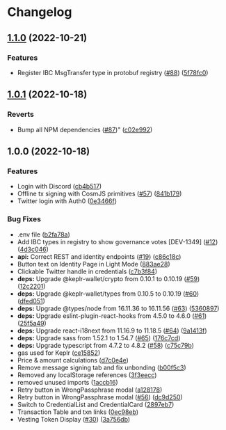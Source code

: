 # Changelog

## [1.1.0](https://github.com/cheqd/wallet/compare/1.0.1...1.1.0) (2022-10-21)


### Features

* Register IBC MsgTransfer type in protobuf registry ([#88](https://github.com/cheqd/wallet/issues/88)) ([5f78fc0](https://github.com/cheqd/wallet/commit/5f78fc0937ca58ab0ecc8dae99d8a20c57881d61))

## [1.0.1](https://github.com/cheqd/wallet/compare/1.0.0...1.0.1) (2022-10-18)


### Reverts

* Bump all NPM dependencies ([#87](https://github.com/cheqd/wallet/issues/87))" ([c02e992](https://github.com/cheqd/wallet/commit/c02e9923d5209c71c4ef28172eea4370f5cdf443))

## 1.0.0 (2022-10-18)


### Features

* Login with Discord ([cb4b517](https://github.com/cheqd/wallet/commit/cb4b517f6827659c24b3636e134f35458f9322f3))
* Offline tx signing with CosmJS primitives ([#57](https://github.com/cheqd/wallet/issues/57)) ([841b179](https://github.com/cheqd/wallet/commit/841b17985e7cdb07aa7301659bfd08147fe77fef))
* Twitter login with Auth0 ([0e3466f](https://github.com/cheqd/wallet/commit/0e3466f79c11879b637e64e773c0cca94b1e9836))


### Bug Fixes

* .env file ([b2fa78a](https://github.com/cheqd/wallet/commit/b2fa78aebc2fb7e25c852e9d578a449bf3a03c05))
* Add IBC types in registry to show governance votes [DEV-1349] ([#12](https://github.com/cheqd/wallet/issues/12)) ([4d3c046](https://github.com/cheqd/wallet/commit/4d3c0466be9e8196cd96a9ef2f10bcd7eebf17c8))
* **api:** Correct REST and identity endpoints ([#19](https://github.com/cheqd/wallet/issues/19)) ([c86c18c](https://github.com/cheqd/wallet/commit/c86c18c9edc3f9c92ba056ed054d8203c7fd3e66))
* Button text on Identity Page in Light Mode ([883ae28](https://github.com/cheqd/wallet/commit/883ae280be1036ade69ebc7d8b12f960e5283ae0))
* Clickable Twitter handle in credentials ([c7b3f84](https://github.com/cheqd/wallet/commit/c7b3f843d0f02670e043243fe81a5c0e1a52dd69))
* **deps:** Upgrade @keplr-wallet/crypto from 0.10.1 to 0.10.19 ([#59](https://github.com/cheqd/wallet/issues/59)) ([12c2201](https://github.com/cheqd/wallet/commit/12c22016c6ad2a7e1c8c4f379b852ff7ede04533))
* **deps:** Upgrade @keplr-wallet/types from 0.10.5 to 0.10.19 ([#60](https://github.com/cheqd/wallet/issues/60)) ([dfed051](https://github.com/cheqd/wallet/commit/dfed05152cfbf79c2b164e6494e23db839c619b6))
* **deps:** Upgrade @types/node from 16.11.36 to 16.11.56 ([#63](https://github.com/cheqd/wallet/issues/63)) ([5360897](https://github.com/cheqd/wallet/commit/53608974cde4ee24dd0280ac86d42f1cb90b054c))
* **deps:** Upgrade eslint-plugin-react-hooks from 4.5.0 to 4.6.0 ([#61](https://github.com/cheqd/wallet/issues/61)) ([25f5a49](https://github.com/cheqd/wallet/commit/25f5a49c124b93c948f7250839cfb6720b542c74))
* **deps:** Upgrade react-i18next from 11.16.9 to 11.18.5 ([#64](https://github.com/cheqd/wallet/issues/64)) ([9a1413f](https://github.com/cheqd/wallet/commit/9a1413fad6c201144021ab6f9e4c8732254a6757))
* **deps:** Upgrade sass from 1.52.1 to 1.54.7 ([#65](https://github.com/cheqd/wallet/issues/65)) ([176c7cd](https://github.com/cheqd/wallet/commit/176c7cd885130a8530665063eab5bc4541943bed))
* **deps:** Upgrade typescript from 4.7.2 to 4.8.2 ([#58](https://github.com/cheqd/wallet/issues/58)) ([c75c79b](https://github.com/cheqd/wallet/commit/c75c79b43eb9b92797a0e6e2dffb9cfb60939ef3))
* gas used for Keplr ([ce15852](https://github.com/cheqd/wallet/commit/ce1585285afac2a1d9e192db66e2ed04162f1e11))
* Price & amount calculations ([d7c0e4e](https://github.com/cheqd/wallet/commit/d7c0e4e94b353275777979305223551320dd7142))
* Remove message signing tab and fix unbonding ([b00f5c3](https://github.com/cheqd/wallet/commit/b00f5c351899289f79320f1c14cb71c2dc626096))
* Removed any localStorage references ([3f3eecc](https://github.com/cheqd/wallet/commit/3f3eecc0152fb976ec103391b1b668685e5e3353))
* removed unused imports ([1accb16](https://github.com/cheqd/wallet/commit/1accb16ce04f2fbace2dd3824987caf34b18750d))
* Retry button in WrongPassphrase modal ([a128178](https://github.com/cheqd/wallet/commit/a12817844f5682eb67b8d2ed4e6f37b6346f5d80))
* Retry button in WrongPassphrase modal ([#56](https://github.com/cheqd/wallet/issues/56)) ([dc9d250](https://github.com/cheqd/wallet/commit/dc9d250dd2a1839506d50d709dc773cf379488f2))
* Switch to CredentialList and CredentialCard ([2897eb7](https://github.com/cheqd/wallet/commit/2897eb71d8bf9de70439ae49b0c1006623edee73))
* Transaction Table and txn links ([0ec98eb](https://github.com/cheqd/wallet/commit/0ec98ebdd0819d6599aaf68a8d0b5b6d2198ad53))
* Vesting Token Display ([#30](https://github.com/cheqd/wallet/issues/30)) ([3a756db](https://github.com/cheqd/wallet/commit/3a756dbd627819e2a8b3f9b661e691f36ba0d407))
